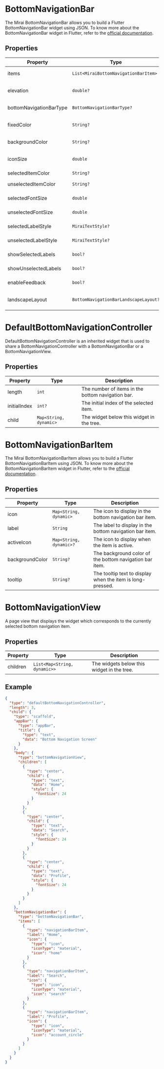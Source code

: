 # BottomNavigationBar

The Mirai BottomNavigationBar allows you to build a Flutter BottomNavigationBar widget using JSON.
To know more about the BottomNavigationBar widget in Flutter, refer to the [official documentation](https://api.flutter.dev/flutter/material/BottomNavigationBar-class.html).

## Properties

| Property                | Type                                  | Description                                                                    |
|-------------------------|---------------------------------------|--------------------------------------------------------------------------------|
| items                   | `List<MiraiBottomNavigationBarItem>`  | The items to be displayed in the bottom navigation bar.                        |
| elevation               | `double?`                             | The z-coordinate at which to place this bottom navigation bar.                 |
| bottomNavigationBarType | `BottomNavigationBarType?`            | The type of the bottom navigation bar.                                         |
| fixedColor              | `String?`                             | The color of the selected item when `type` is `BottomNavigationBarType.fixed`. |
| backgroundColor         | `String?`                             | The background color of the bottom navigation bar.                             |
| iconSize                | `double`                              | The size of the icons in the bottom navigation bar. Defaults to `24`.          |
| selectedItemColor       | `String?`                             | The color of the selected item.                                                |
| unselectedItemColor     | `String?`                             | The color of the unselected items.                                             |
| selectedFontSize        | `double`                              | The font size of the selected item. Defaults to `14.0`.                        |
| unselectedFontSize      | `double`                              | The font size of the unselected items. Defaults to `12.0`.                     |
| selectedLabelStyle      | `MiraiTextStyle?`                     | The text style of the selected item label.                                     |
| unselectedLabelStyle    | `MiraiTextStyle?`                     | The text style of the unselected item labels.                                  |
| showSelectedLabels      | `bool?`                               | Whether to show labels for selected items.                                     |
| showUnselectedLabels    | `bool?`                               | Whether to show labels for unselected items.                                   |
| enableFeedback          | `bool?`                               | Whether to enable feedback for taps.                                           |
| landscapeLayout         | `BottomNavigationBarLandscapeLayout?` | The layout of the bottom navigation bar in landscape mode.                     |

# DefaultBottomNavigationController

DefaultBottomNavigationController is an inherited widget that is used to share a BottomNavigationController with a BottomNavigationBar or a BottomNavigationView.

## Properties

| Property      | Type                    | Description                                                                 |
|---------------|-------------------------|-----------------------------------------------------------------------------|
| length        | `int`                   | The number of items in the bottom navigation bar.                           |
| initialIndex  | `int?`                  | The initial index of the selected item.                                     |
| child         | `Map<String, dynamic>`  | The widget below this widget in the tree.                                   |


# BottomNavigationBarItem

The Mirai BottomNavigationBarItem allows you to build a Flutter BottomNavigationBarItem using JSON.
To know more about the BottomNavigationBarItem widget in Flutter, refer to the [official documentation](https://api.flutter.dev/flutter/widgets/BottomNavigationBarItem-class.html).

## Properties

| Property        | Type                    | Description                                                                 |
|-----------------|-------------------------|-----------------------------------------------------------------------------|
| icon            | `Map<String, dynamic>`  | The icon to display in the bottom navigation bar item.                      |
| label           | `String`                | The label to display in the bottom navigation bar item.                     |
| activeIcon      | `Map<String, dynamic>?` | The icon to display when the item is active.                                |
| backgroundColor | `String?`               | The background color of the bottom navigation bar item.                     |
| tooltip         | `String?`               | The tooltip text to display when the item is long-pressed.                  |

# BottomNavigationView

A page view that displays the widget which corresponds to the currently selected bottom navigation item.

## Properties

| Property | Type                          | Description                                      |
|----------|-------------------------------|--------------------------------------------------|
| children | `List<Map<String, dynamic>>`  | The widgets below this widget in the tree.       |


## Example

```json
{
  "type": "defaultBottomNavigationController",
  "length": 3,
  "child": {
    "type": "scaffold",
    "appBar": {
      "type": "appBar",
      "title": {
        "type": "text",
        "data": "Bottom Navigation Screen"
      }
    },
    "body": {
      "type": "bottomNavigationView",
      "children": [
        {
          "type": "center",
          "child": {
            "type": "text",
            "data": "Home",
            "style": {
              "fontSize": 24
            }
          }
        },
        {
          "type": "center",
          "child": {
            "type": "text",
            "data": "Search",
            "style": {
              "fontSize": 24
            }
          }
        },
        {
          "type": "center",
          "child": {
            "type": "text",
            "data": "Profile",
            "style": {
              "fontSize": 24
            }
          }
        }
      ]
    },
    "bottomNavigationBar": {
      "type": "bottomNavigationBar",
      "items": [
        {
          "type": "navigationBarItem",
          "label": "Home",
          "icon": {
            "type": "icon",
            "iconType": "material",
            "icon": "home"
          }
        },
        {
          "type": "navigationBarItem",
          "label": "Search",
          "icon": {
            "type": "icon",
            "iconType": "material",
            "icon": "search"
          }
        },
        {
          "type": "navigationBarItem",
          "label": "Profile",
          "icon": {
            "type": "icon",
            "iconType": "material",
            "icon": "account_circle"
          }
        }
      ]
    }
  }
}
```
